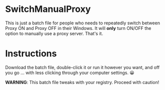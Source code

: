 # SwitchManualProxy
This is just a batch file for people who needs to repeatedly switch between Proxy ON and Proxy OFF in their Windows. It will **only** turn ON/OFF the option to manually use a proxy server. That's it.

# Instructions
Download the batch file, double-click it or run it however you want, and off you go ... with less clicking through your computer settings. :grinning:	

**WARNING**: This batch file tweaks with your registry. Proceed with caution!
